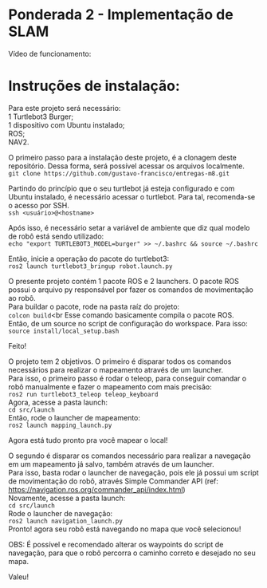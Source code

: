 # Ponderada 2 - Implementação de SLAM

Vídeo de funcionamento:


# Instruções de instalação:
Para este projeto será necessário: <br>
1 Turtlebot3 Burger; <br>
1 dispositivo com Ubuntu instalado;<br>
ROS;<br>
NAV2.<br>

O primeiro passo para a instalação deste projeto, é a clonagem deste repositório. Dessa forma, será possível acessar os arquivos localmente.<br>
`git clone https://github.com/gustavo-francisco/entregas-m8.git`

Partindo do princípio que o seu turtlebot já esteja configurado e com Ubuntu instalado, é necessário acessar o turtlebot. Para tal, recomenda-se o acesso por SSH.<br>
`ssh <usuário>@<hostname>`

Após isso, é necessário setar a variável de ambiente que diz qual modelo de robô está sendo utilizado:<br>
`echo "export TURTLEBOT3_MODEL=burger" >> ~/.bashrc && source ~/.bashrc`

Então, inicie a operação do pacote do turtlebot3:<br>
`ros2 launch turtlebot3_bringup robot.launch.py`

O presente projeto contém 1 pacote ROS e 2 launchers. O pacote ROS possui o arquivo py responsável por fazer os comandos de movimentação ao robô.<br>
Para buildar o pacote, rode na pasta raíz do projeto:<br>
`colcon build`<br
Esse comando basicamente compila o pacote ROS.<br>
Então, de um source no script de configuração do workspace. Para isso:<br>
`source install/local_setup.bash`

Feito!

O projeto tem 2 objetivos. O primeiro é disparar todos os comandos necessários para realizar o mapeamento através de um launcher.<br>
Para isso, o primeiro passo é rodar o teleop, para conseguir comandar o robô manualmente e fazer o mapeamento com mais precisão:<br>
`ros2 run turtlebot3_teleop teleop_keyboard`<br>
Agora, acesse a pasta launch:<br>
`cd src/launch`<br>
Então, rode o launcher de mapeamento:<br>
`ros2 launch mapping_launch.py`<br>

Agora está tudo pronto pra você mapear o local!

O segundo é disparar os comandos necessário para realizar a navegação em um mapeamento já salvo, também através de um launcher.<br>
Para isso, basta rodar o launcher de navegação, pois ele já possui um script de movimentação do robô, através Simple Commander API (ref: https://navigation.ros.org/commander_api/index.html)<br>
Novamente, acesse a pasta launch:<br>
`cd src/launch`<br>
Rode o launcher de navegação:<br>
`ros2 launch navigation_launch.py`<br>
Pronto! agora seu robô está navegando no mapa que você selecionou!<br>

OBS: É possível e recomendado alterar os waypoints do script de navegação, para que o robô percorra o caminho correto e desejado no seu mapa.

Valeu!